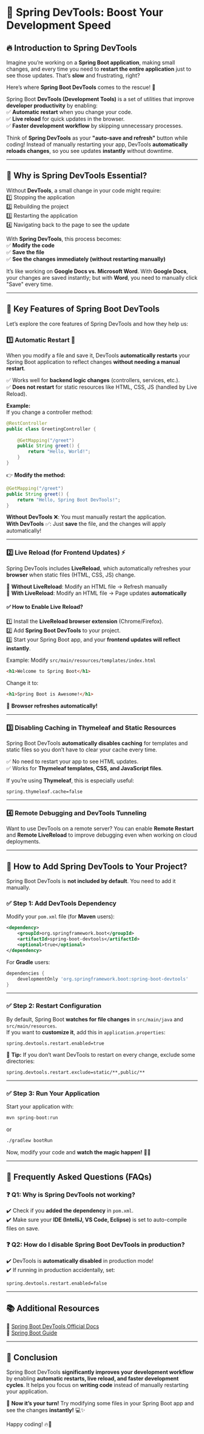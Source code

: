 # 🚀 **Spring DevTools: Boost Your Development Speed**  

## 🔥 **Introduction to Spring DevTools**  
Imagine you’re working on a **Spring Boot application**, making small changes, and every time you need to **restart the entire application** just to see those updates. That’s **slow** and frustrating, right?  

Here’s where **Spring Boot DevTools** comes to the rescue! 🎉  

Spring Boot **DevTools (Development Tools)** is a set of utilities that improve **developer productivity** by enabling:  
✅ **Automatic restart** when you change your code.  
✅ **Live reload** for quick updates in the browser.  
✅ **Faster development workflow** by skipping unnecessary processes.  

Think of **Spring DevTools** as your **"auto-save and refresh"** button while coding! Instead of manually restarting your app, DevTools **automatically reloads changes**, so you see updates **instantly** without downtime.  

---

## 🧐 **Why is Spring DevTools Essential?**  
Without **DevTools**, a small change in your code might require:  
1️⃣ Stopping the application  
2️⃣ Rebuilding the project  
3️⃣ Restarting the application  
4️⃣ Navigating back to the page to see the update  

With **Spring DevTools**, this process becomes:  
✅ **Modify the code**  
✅ **Save the file**  
✅ **See the changes immediately (without restarting manually)**  

It’s like working on **Google Docs vs. Microsoft Word**. With **Google Docs**, your changes are saved instantly; but with **Word**, you need to manually click "Save" every time.  

---

## 📌 **Key Features of Spring Boot DevTools**  
Let’s explore the core features of Spring DevTools and how they help us:  

### 1️⃣ **Automatic Restart** 🔄  
When you modify a file and save it, DevTools **automatically restarts** your Spring Boot application to reflect changes **without needing a manual restart**.  

✅ Works well for **backend logic changes** (controllers, services, etc.).  
✅ **Does not restart** for static resources like HTML, CSS, JS (handled by Live Reload).  

**Example:**  
If you change a controller method:  

```java
@RestController
public class GreetingController {
    
    @GetMapping("/greet")
    public String greet() {
        return "Hello, World!";
    }
}
```

👉 **Modify the method:**  

```java
@GetMapping("/greet")
public String greet() {
    return "Hello, Spring Boot DevTools!";
}
```

**Without DevTools** ❌: You must manually restart the application.  
**With DevTools** ✅: Just **save** the file, and the changes will apply automatically!  

---

### 2️⃣ **Live Reload (for Frontend Updates)** ⚡  
Spring DevTools includes **LiveReload**, which automatically refreshes your **browser** when static files (HTML, CSS, JS) change.  

🔹 **Without LiveReload**: Modify an HTML file → Refresh manually  
🔹 **With LiveReload**: Modify an HTML file → Page updates **automatically**  

#### ✅ **How to Enable Live Reload?**  
1️⃣ Install the **LiveReload browser extension** (Chrome/Firefox).  
2️⃣ Add **Spring Boot DevTools** to your project.  
3️⃣ Start your Spring Boot app, and your **frontend updates will reflect instantly**.  

Example: Modify `src/main/resources/templates/index.html`  

```html
<h1>Welcome to Spring Boot</h1>
```

Change it to:  
```html
<h1>Spring Boot is Awesome!</h1>
```

🔄 **Browser refreshes automatically!**  

---

### 3️⃣ **Disabling Caching in Thymeleaf and Static Resources**  
Spring Boot DevTools **automatically disables caching** for templates and static files so you don’t have to clear your cache every time.  

✅ No need to restart your app to see HTML updates.  
✅ Works for **Thymeleaf templates, CSS, and JavaScript files**.  

If you’re using **Thymeleaf**, this is especially useful:  
```properties
spring.thymeleaf.cache=false
```

---

### 4️⃣ **Remote Debugging and DevTools Tunneling**  
Want to use DevTools on a remote server? You can enable **Remote Restart** and **Remote LiveReload** to improve debugging even when working on cloud deployments.  

---

## 🎯 **How to Add Spring DevTools to Your Project?**  
Spring Boot DevTools is **not included by default**. You need to add it manually.  

### ✅ **Step 1: Add DevTools Dependency**  
Modify your `pom.xml` file (for **Maven** users):  

```xml
<dependency>
    <groupId>org.springframework.boot</groupId>
    <artifactId>spring-boot-devtools</artifactId>
    <optional>true</optional>
</dependency>
```

For **Gradle** users:  
```gradle
dependencies {
    developmentOnly 'org.springframework.boot:spring-boot-devtools'
}
```

---

### ✅ **Step 2: Restart Configuration**  
By default, Spring Boot **watches for file changes** in `src/main/java` and `src/main/resources`.  
If you want to **customize it**, add this in `application.properties`:  

```properties
spring.devtools.restart.enabled=true
```

🚨 **Tip:** If you don’t want DevTools to restart on every change, exclude some directories:  

```properties
spring.devtools.restart.exclude=static/**,public/**
```

---

### ✅ **Step 3: Run Your Application**  
Start your application with:  
```sh
mvn spring-boot:run
```
or  
```sh
./gradlew bootRun
```

Now, modify your code and **watch the magic happen!** 🎩✨  

---

## 🤔 **Frequently Asked Questions (FAQs)**  

### ❓ **Q1: Why is Spring DevTools not working?**  
✔️ Check if you **added the dependency** in `pom.xml`.  
✔️ Make sure your **IDE (IntelliJ, VS Code, Eclipse)** is set to auto-compile files on save.  

### ❓ **Q2: How do I disable Spring Boot DevTools in production?**  
✔️ DevTools is **automatically disabled** in production mode!  
✔️ If running in production accidentally, set:  
```properties
spring.devtools.restart.enabled=false
```

---


## 📚 **Additional Resources**  
📌 [Spring Boot DevTools Official Docs](https://docs.spring.io/spring-boot/docs/current/reference/html/using-boot-devtools.html)  
📌 [Spring Boot Guide](https://spring.io/guides/gs/spring-boot/)  

---

## 🎉 **Conclusion**  
Spring Boot DevTools **significantly improves your development workflow** by enabling **automatic restarts, live reload, and faster development cycles**. It helps you focus on **writing code** instead of manually restarting your application.  

🚀 **Now it’s your turn!** Try modifying some files in your Spring Boot app and see the changes **instantly!** 💻✨  

Happy coding! 🔥🚀